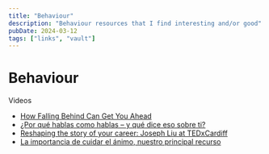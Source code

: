 ```yaml
---
title: "Behaviour"
description: "Behaviour resources that I find interesting and/or good"
pubDate: 2024-03-12
tags: ["links", "vault"]
---
```


# Behaviour

Videos

- [How Falling Behind Can Get You Ahead](https://www.youtube.com/watch?v=BQ2_BwqcFsc)
- [¿Por qué hablas como hablas – y qué dice eso sobre ti?](https://www.youtube.com/watch?v=wquD47mWOIs&t=24s)
- [Reshaping the story of your career: Joseph Liu at TEDxCardiff](https://www.youtube.com/watch?v=OGpVOSPqboc)
- [La importancia de cuidar el ánimo, nuestro principal recurso](https://www.youtube.com/watch?v=UhgM4d0QQtw)
